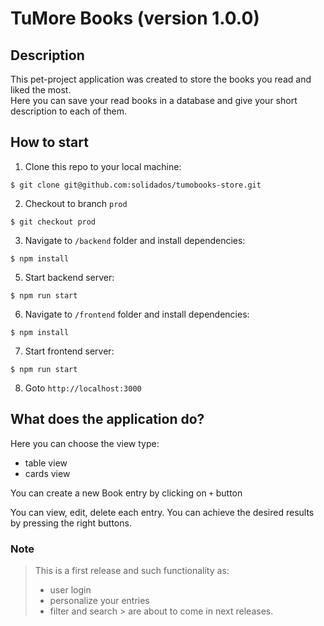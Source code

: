 # TuMore Books (version 1.0.0)
## Description
This pet-project application was created to store the books you read and liked the most.  
Here you can save your read books in a database and give your short description to each of them.

## How to start
1. Clone this repo to your local machine:
```shell
$ git clone git@github.com:solidados/tumobooks-store.git
```
2. Checkout to branch `prod`
```shell
$ git checkout prod
```
3. Navigate to `/backend` folder and install dependencies:
```shell
$ npm install
```
5. Start backend server:
```shell
$ npm run start
```
6. Navigate to `/frontend` folder and install dependencies:
```shell
$ npm install
```
7. Start frontend server:
```shell
$ npm run start
```
8. Goto `http://localhost:3000`

## What does the application do?
Here you can choose the view type:
- table view
- cards view

You can create a new Book entry by clicking on `+` button

You can view, edit, delete each entry. You can achieve the desired results by pressing the right buttons.

### Note
> This is a first release and such functionality as:
> - user login
> - personalize your entries
> - filter and search
    > are about to come in next releases.
